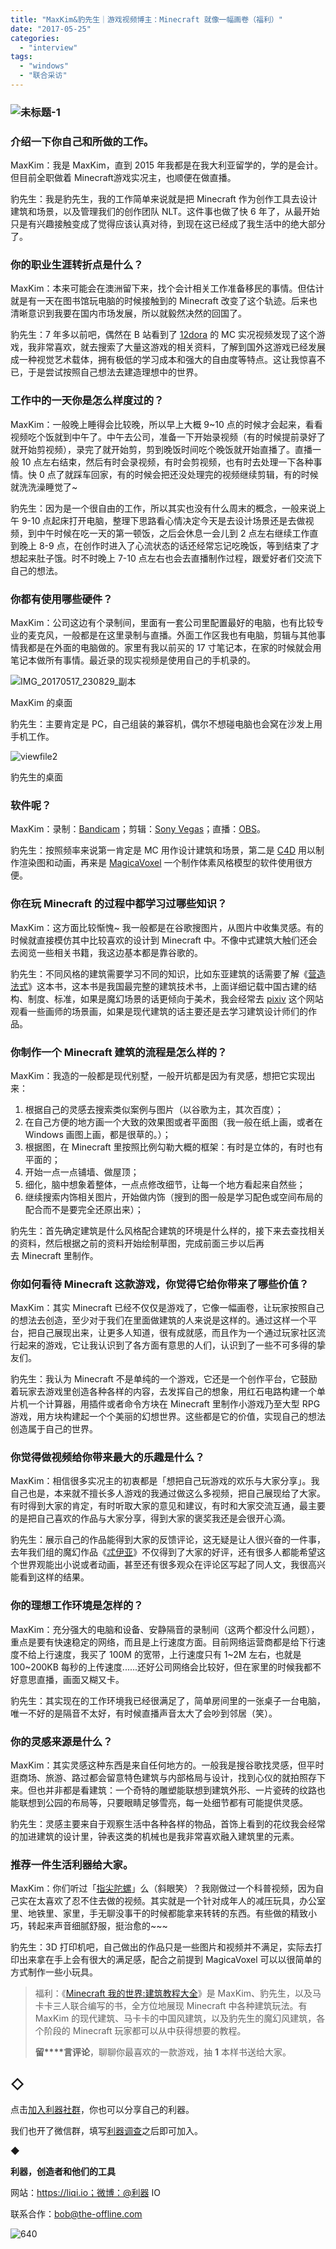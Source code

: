 ```yaml
---
title: "MaxKim&豹先生｜游戏视频博主：Minecraft 就像一幅画卷（福利）"
date: "2017-05-25"
categories: 
  - "interview"
tags: 
  - "windows"
  - "联合采访"
---
```


### ![未标题-1](/images/57967.jpg)

### **介绍一下你自己和所做的工作。**

MaxKim：我是 MaxKim，直到 2015 年我都是在我大利亚留学的，学的是会计。但目前全职做着 Minecraft游戏实况主，也顺便在做直播。

豹先生：我是豹先生，我的工作简单来说就是把 Minecraft 作为创作工具去设计建筑和场景，以及管理我们的创作团队 NLT。这件事也做了快 6 年了，从最开始只是有兴趣接触变成了觉得应该认真对待，到现在这已经成了我生活中的绝大部分了。

### **你的职业生涯转折点是什么？**

MaxKim：本来可能会在澳洲留下来，找个会计相关工作准备移民的事情。但估计就是有一天在图书馆玩电脑的时候接触到的 Minecraft 改变了这个轨迹。后来也清晰意识到我要在国内市场发展，所以就毅然决然的回国了。

豹先生：7 年多以前吧，偶然在 B 站看到了 [12dora](https://weibo.com/12dora) 的 MC 实况视频发现了这个游戏，我非常喜欢，就去搜索了大量这游戏的相关资料，了解到国外这游戏已经发展成一种视觉艺术载体，拥有极低的学习成本和强大的自由度等特点。这让我惊喜不已，于是尝试按照自己想法去建造理想中的世界。

### **工作中的一天你是怎么样度过的？**

MaxKim：一般晚上睡得会比较晚，所以早上大概 9~10 点的时候才会起来，看看视频吃个饭就到中午了。中午去公司，准备一下开始录视频（有的时候提前录好了就开始剪视频），录完了就开始剪，剪到晚饭时间吃个晚饭就开始直播了。直播一般 10 点左右结束，然后有时会录视频，有时会剪视频，也有时去处理一下各种事情。快 0 点了就踩车回家，有的时候会把还没处理完的视频继续剪辑，有的时候就洗洗澡睡觉了~

豹先生：因为是一个很自由的工作，所以其实也没有什么周末的概念，一般来说上午 9-10 点起床打开电脑，整理下思路看心情决定今天是去设计场景还是去做视频，到中午时候在吃一天的第一顿饭，之后会休息一会儿到 2 点左右继续工作直到晚上 8-9 点，在创作时进入了心流状态的话还经常忘记吃晚饭，等到结束了才想起来肚子饿。时不时晚上 7-10 点左右也会去直播制作过程，跟爱好者们交流下自己的想法。

### **你都有使用哪些硬件？**

MaxKim：公司这边有个录制间，里面有一套公司里配置最好的电脑，也有比较专业的麦克风，一般都是在这里录制与直播。外面工作区我也有电脑，剪辑与其他事情我都是在外面的电脑做的。家里有我以前买的 17 寸笔记本，在家的时候就会用笔记本做所有事情。最近录的现实视频是使用自己的手机录的。

![IMG_20170517_230829_副本](/images/44218.jpg)

MaxKim 的桌面

豹先生：主要肯定是 PC，自己组装的兼容机，偶尔不想碰电脑也会窝在沙发上用手机工作。

![viewfile2](/images/89283.jpg)

豹先生的桌面

### **软件呢？**

MaxKim：录制：[Bandicam](https://www.bandicam.com/cn/)；剪辑：[Sony Vegas](https://www.vegaschina.cn/)；直播：[OBS](https://obsproject.com/)。

豹先生：按照频率来说第一肯定是 MC 用作设计建筑和场景，第二是 [C4D](https://www.maxon.net/cn/) 用以制作渲染图和动画，再来是 [MagicaVoxel](https://voxel.codeplex.com/) 一个制作体素风格模型的软件使用很方便。

### **你在玩 Minecraft 的过程中都学习过哪些知识？**

MaxKim：这方面比较惭愧~ 我一般都是在谷歌搜图片，从图片中收集灵感。有的时候就直接模仿其中比较喜欢的设计到 Minecraft 中。不像中式建筑大触们还会去阅览一些相关书籍，我这边基本都是靠谷歌的。

豹先生：不同风格的建筑需要学习不同的知识，比如东亚建筑的话需要了解《[营造法式](https://book.douban.com/subject/1912129/)》这本书，这本书是我国最完整的建筑技术书，上面详细记载中国古建的结构、制度、标准，如果是魔幻场景的话更倾向于美术，我会经常去 [pixiv](https://www.pixiv.net/?lang=zh) 这个网站观看一些画师的场景画，如果是现代建筑的话主要还是去学习建筑设计师们的作品。

### **你制作一个 Minecraft 建筑的流程是怎么样的？**

MaxKim：我造的一般都是现代别墅，一般开坑都是因为有灵感，想把它实现出来：

1. 根据自己的灵感去搜索类似案例与图片（以谷歌为主，其次百度）；
2. 在自己方便的地方画一个大致的效果图或者平面图（我一般在纸上画，或者在 Windows 画图上画，都是很草的。）；
3. 根据图，在 Minecraft 里按照比例勾勒大概的框架：有时是立体的，有时也有平面的；
4. 开始一点一点铺墙、做屋顶；
5. 细化，脑中想象着整体，一点点修改细节，让每一个地方看起来自然些；
6. 继续搜索内饰相关图片，开始做内饰（搜到的图一般是学习配色或空间布局的配合而不是要完全还原出来）；

豹先生：首先确定建筑是什么风格配合建筑的环境是什么样的，接下来去查找相关的资料，然后根据之前的资料开始绘制草图，完成前面三步以后再去 Minecraft 里制作。

### **你如何看待 Minecraft 这款游戏，你觉得它给你带来了哪些价值？**

MaxKim：其实 Minecraft 已经不仅仅是游戏了，它像一幅画卷，让玩家按照自己的想法去创造，至少对于我们在里面做建筑的人来说是这样的。通过这样一个平台，把自己展现出来，让更多人知道，很有成就感，而且作为一个通过玩家社区流行起来的游戏，它让我认识到了各方面有意思的人们，认识到了一些不可多得的挚友们。

豹先生：我认为 Minecraft 不是单纯的一个游戏，它还是一个创作平台，它鼓励着玩家去游戏里创造各种各样的内容，去发挥自己的想象，用红石电路构建一个单片机一个计算器，用插件或者命令方块在 Minecraft 里制作小游戏乃至大型 RPG 游戏，用方块构建起一个个美丽的幻想世界。这些都是它的价值，实现自己的想法创造属于自己的世界。

### **你觉得做视频给你带来最大的乐趣是什么？**

MaxKim：相信很多实况主的初衷都是「想把自己玩游戏的欢乐与大家分享」。我自己也是，本来就不擅长多人游戏的我通过做这么多视频，把自己展现给了大家。有时得到大家的肯定，有时听取大家的意见和建议，有时和大家交流互通，最主要的是把自己喜欢的作品与大家分享，得到大家的褒奖我还是会很开心滴。

豹先生：展示自己的作品能得到大家的反馈评论，这无疑是让人很兴奋的一件事，去年我们组的魔幻作品《[忒伊亚](https://www.bilibili.com/video/av5946967/?zw)》不仅得到了大家的好评，还有很多人都能希望这个世界观能出小说或者动画，甚至还有很多观众在评论区写起了同人文，我很高兴能看到这样的结果。

### **你的理想工作环境是怎样的？**

MaxKim：充分强大的电脑和设备、安静隔音的录制间（这两个都没什么问题），重点是要有快速稳定的网络，而且是上行速度方面。目前网络运营商都是给下行速度不给上行速度，我买了 100M 的宽带，上行速度只有 1~2M 左右，也就是 100~200KB 每秒的上传速度......还好公司网络会比较好，但在家里的时候我都不好意思直播，画面又糊又卡。

豹先生：其实现在的工作环境我已经很满足了，简单房间里的一张桌子一台电脑，唯一不好的是隔音不太好，有时候直播声音太大了会吵到邻居（笑）。

### **你的灵感来源是什么？**

MaxKim：其实灵感这种东西是来自任何地方的。一般我是搜谷歌找灵感，但平时逛商场、旅游、路过都会留意特色建筑与内部格局与设计，找到心仪的就拍照存下来。但也并非都是看建筑：一个奇特的雕塑能联想到建筑外形、一片瓷砖的纹路也能联想到公园的布局等，只要眼睛足够雪亮，每一处细节都有可能提供灵感。

豹先生：灵感主要来自于观察生活中各种各样的物品，首饰上看到的花纹我会经常的加进建筑的设计里，钟表这类的机械也是我非常喜欢融入建筑里的元素。

### **推荐一件生活利器给大家。**

MaxKim：你们听过「[指尖陀螺](https://www.bilibili.com/video/av10460159/)」么（斜眼笑）？我刚做过一个科普视频，因为自己实在太喜欢了忍不住去做的视频。其实就是一个针对成年人的减压玩具，办公室里、地铁里、家里，手无聊没事干的时候都能拿来转转的东西。有些做的精致小巧，转起来声音细腻舒服，挺治愈的~~~

豹先生：3D 打印机吧，自己做出的作品只是一些图片和视频并不满足，实际去打印出来拿在手上会有很大的满足感，配合之前提到 MagicaVoxel 可以以很简单的方式制作一些小玩具。

> 福利：《[Minecraft 我的世界:建筑教程大全](https://www.amazon.cn/%E5%9B%BE%E4%B9%A6/dp/B071RG2NSX)》是 MaxKim、豹先生，以及马卡卡三人联合编写的书，全方位地展现 Minecraft 中各种建筑玩法。有 MaxKim 的现代建筑、马卡卡的中国风建筑，以及豹先生的魔幻风建筑，各个阶段的 Minecraft 玩家都可以从中获得想要的教程。
> 
> **留****言评论**，聊聊你最喜欢的一款游戏，抽 **1** 本样书送给大家。

## **◇**

点击[加入利器社群](https://mp.weixin.qq.com/s?__biz=MzA3NTgzNzU2NQ==&mid=400594784&idx=1&sn=a88b34faa7522206957d448d40ea0b31&scene=21#wechat_redirect)，你也可以分享自己的利器。

我们也开了微信群，填写[利器调查](https://mp.weixin.qq.com/s?__biz=MzA3NTgzNzU2NQ==&mid=401391156&idx=1&sn=5acb57ea282a9b0d5723b103d60eb230&scene=21#wechat_redirect)之后即可加入。

◆

**利器，创造者和他们的工具**

网站：https://liqi.io；微博：@利器 IO

联系合作：bob@the-offline.com

![640](/images/62683.jpg)
